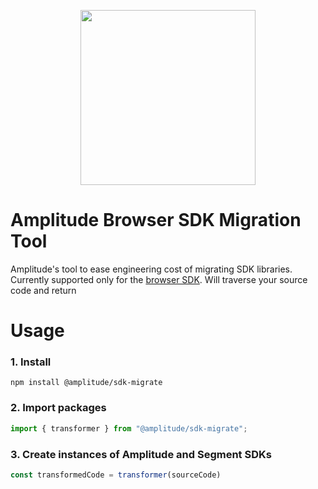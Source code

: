 <p align="center">
  <a href="https://amplitude.com" target="_blank" align="center">
    <img src="https://static.amplitude.com/lightning/46c85bfd91905de8047f1ee65c7c93d6fa9ee6ea/static/media/amplitude-logo-with-text.4fb9e463.svg" width="280">
  </a>
  <br />
</p>

# Amplitude Browser SDK Migration Tool

Amplitude's tool to ease engineering cost of migrating SDK libraries. Currently supported only for the [browser SDK](https://github.com/amplitude/Amplitude-TypeScript/tree/main/packages/analytics-browser). Will traverse your source code and return

# Usage

### 1. Install
```
npm install @amplitude/sdk-migrate
```

### 2. Import packages

```js
import { transformer } from "@amplitude/sdk-migrate";
```

### 3. Create instances of Amplitude and Segment SDKs

```js
const transformedCode = transformer(sourceCode)
```
